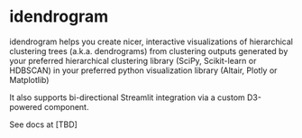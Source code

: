 # idendrogram

idendrogram helps you create nicer, interactive visualizations of hierarchical clustering trees (a.k.a. dendrograms) from clustering outputs generated by your preferred hierarchical clustering library (SciPy, Scikit-learn or HDBSCAN) in your preferred python visualization library (Altair, Plotly or Matplotlib)

It also supports bi-directional Streamlit integration via a custom D3-powered component.

See docs at [TBD]